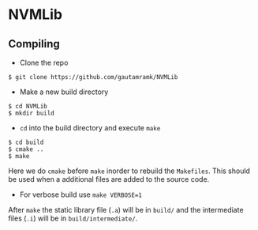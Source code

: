 # NVMLib

## Compiling 

* Clone the repo
```shell
$ git clone https://github.com/gautamramk/NVMLib
```

* Make a new build directory
```shell
$ cd NVMLib
$ mkdir build
```

* `cd` into the build directory and execute `make`
```shell
$ cd build
$ cmake ..
$ make
```
Here we do `cmake` before `make` inorder to rebuild the `Makefiles`. This should be used when a additional files are added to the source code.

* For verbose build use `make VERBOSE=1`

After `make` the static library file (`.a`) will be in `build/` and the intermediate files (`.i`) will be in `build/intermediate/`.
